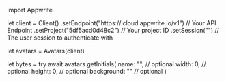 import Appwrite

let client = Client()
    .setEndpoint("https://<REGION>.cloud.appwrite.io/v1") // Your API Endpoint
    .setProject("5df5acd0d48c2") // Your project ID
    .setSession("") // The user session to authenticate with

let avatars = Avatars(client)

let bytes = try await avatars.getInitials(
    name: "<NAME>", // optional
    width: 0, // optional
    height: 0, // optional
    background: "" // optional
)

